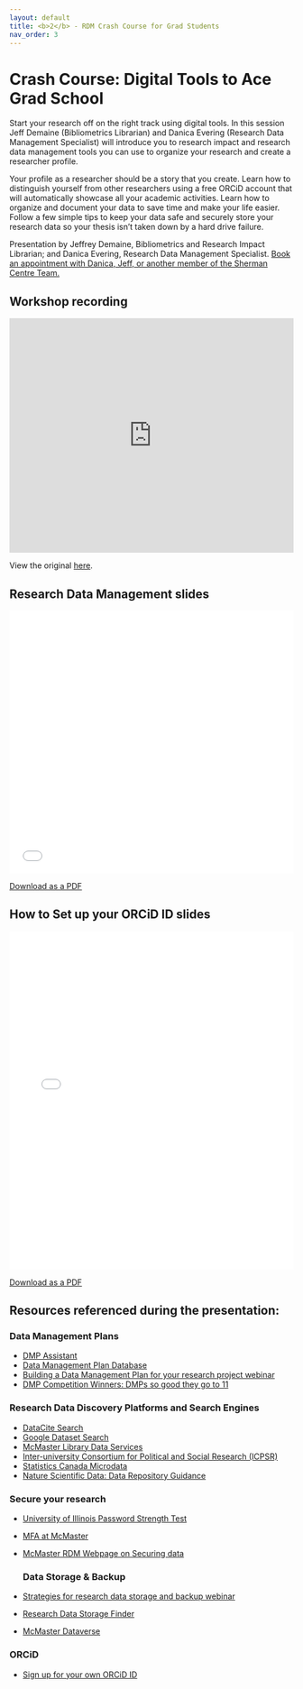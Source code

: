 ```yaml
---
layout: default
title: <b>2</b> - RDM Crash Course for Grad Students
nav_order: 3
---
```


# Crash Course: Digital Tools to Ace Grad School

Start your research off on the right track using digital tools. In this session Jeff Demaine (Bibliometrics Librarian) and Danica Evering (Research Data Management Specialist) will introduce you to research impact and research data management tools you can use to organize your research and create a researcher profile. 

Your profile as a researcher should be a story that you create. Learn how to distinguish yourself from other researchers using a free ORCiD account that will automatically showcase all your academic activities. 
Learn how to organize and document your data to save time and make your life easier. Follow a few simple tips to keep your data safe and securely store your research data so your thesis isn’t taken down by a hard drive failure.

Presentation by Jeffrey Demaine, Bibliometrics and Research Impact Librarian; and Danica Evering, Research Data Management Specialist.
[Book an appointment with Danica, Jeff, or another member of the Sherman Centre Team.](https://libcal.mcmaster.ca/appointments/)

## Workshop recording

<iframe height="416" width="100%" allowfullscreen frameborder=0 src="https://echo360.ca/media/2824982a-94ea-40c6-a7d0-da3f3536fd5f/public"></iframe>

View the original [here](https://echo360.ca/media/2824982a-94ea-40c6-a7d0-da3f3536fd5f/public).

## Research Data Management slides

<embed src="assets/docs/2023-09-20_CrashCourse-RDM-slides-.pdf" style="border:none;" width="100%" height="466px">

[Download as a PDF](https://github.com/scds/intro-rdm/raw/main/assets/docs/2023-09-20_CrashCourse-RDM-slides-.pdf)

## How to Set up your ORCiD ID slides

<embed src="assets/docs/2023-09-20_CrashCourse-ORCID.pdf" style="border:none;" width="100%" height="600px">

[Download as a PDF](https://github.com/scds/intro-rdm/raw/main/assets/docs/2023-09-20_CrashCourse-ORCID.pdf)

## Resources referenced during the presentation:

### Data Management Plans
* [DMP Assistant](https://dmp-pgd.ca/)
* [Data Management Plan Database](https://rdm.mcmaster.ca/dmps)
* [Building a Data Management Plan for your research project webinar](scds.github.io/intro-rdm/dmp)
* [DMP Competition Winners: DMPs so good they go to 11](https://blog.dmptool.org/2021/05/19/dmp-competition-winners-dmps-so-good-they-go-to-11/)

### Research Data Discovery Platforms and Search Engines
* [DataCite Search](https://search.datacite.org/)
* [Google Dataset Search](https://datasetsearch.research.google.com/)
* [McMaster Library Data Services](https://library.mcmaster.ca/services/data-services)
* [Inter-university Consortium for Political and Social Research (ICPSR)](https://www.icpsr.umich.edu/)
* [Statistics Canada Microdata](https://www.statcan.gc.ca/en/microdata)
* [Nature Scientific Data: Data Repository Guidance](https://www.nature.com/sdata/policies/repositories)

### Secure your research
* [University of Illinois Password Strength Test](https://www.uic.edu/apps/strong-password/)
* [MFA at McMaster](https://office365.mcmaster.ca/mfa/)
* [McMaster RDM Webpage on Securing data](https://rdm.mcmaster.ca/secure)

  ### Data Storage & Backup
* [Strategies for research data storage and backup webinar](storage)
* [Research Data Storage Finder](https://u.mcmaster.ca/storagefinder)
* [McMaster Dataverse](https://borealisdata.ca/dataverse/mcmaster)

### ORCiD
* [Sign up for your own ORCiD ID](https://orcid.org/register)
